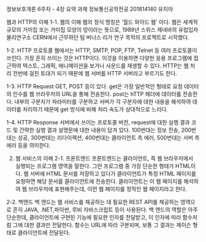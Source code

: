 정보보호개론 6주차 - 4장 요약 과제
정보통신공학전공
201814140 유지아


웹과 HTTP의 이해
1-1. 웹의 이해
웹의 정식 명칭은 ‘월드 와이드 웹’ 이다. 웹은 세계적 규모의 거미집 또는 거미집 모양의 망이라는 뜻으로, 1989년 스위스 제네바의 유럽입자물리연구소 CERN에서 근무하던 팀 버너스 리가 연구 목적의 프로젝트로 시작했다.

1-2. HTTP 프로토콜
웹에서는 HTTP, SMTP, POP, FTP, Telnet 등 여러 프로토콜이 쓰인다. 가장 흔히 쓰이는 것은 HTTP이다. 이것을 이용하면 다양한 응용 프로그램에 접근하여 텍스트, 그래픽, 애니메이션을 보거나 사운드를 재생할 수 있다. HTTP는 웹 처리 전반에 걸친 토대가 되기 때문에 웹 서버를 HTTP 서버라고 부르기도 한다.

1-3. HTTP Request
GET, POST 등이 있다. get은 가장 일반적인 형태로 요청 데이터의 인수를 웹 브라우저의 URL을 통해 전송한다. post는 hTTP 헤더에 데이터를 전송한다. 내부의 구분자가 파라미터를 구분하고 서버가 각 구분자에 대한 내용을 해석하여 데이터를 처리하기 때문에 get 방식에 비해 처리 속도가 상대적으로 느리다.

1-4. HTTP Response
서버에서 쓰이는 프로토콜 버전, request에 대한 실행 결과 코드 및 간략한 실행 결과 설명문에 대한 내용이 담겨 있다. 100번대는 정보 전송, 200번대는 성공, 300번대는 리다이렉션, 400번대는 클라이언트 측 에러, 500번대는 서버 측 에러 등을 의미한다.

2. 웹 서비스의 이해
2-1. 프론트엔드
프론트엔드는 클라이언트, 즉 웹 브라우저에서 실행되는 프로그램 영역을 말한다. 그런 프로그램 중 가장 단순한 형태가 HTML이다. 웹 서버에 HTML 문서를 저장하고 있다가 클라이언트가 특정 HTML 페이지를 요청하면 해당 문서를 클라이언트에 전송한다. 클라이언트는 이 웹 페이지를 해석하여 웹 브라우저에 표현해주는데, 이런 웹 페이지를 정적인 웹 페이지라고 한다.

2-2. 백엔드
백 엔드는 웹 서비스를 제공하는 데 필요한 REST API를 제공하는 영역으로 흔히 JAVA, .NET,파이썬, 루비 자바스크립트 등이 사용된다. 백 엔드의 역할은 아주 단순한데, 클라이언트에 구현된 기능에 필요한 인자를 전달받고, 이 인자에 따라 함수처럼 그에 대한 결과만 전달한다. 함수는 URL에 따라 구분되며, 보통 그 결과는 제이슨 형태로 클라이언트에 전달된다.
